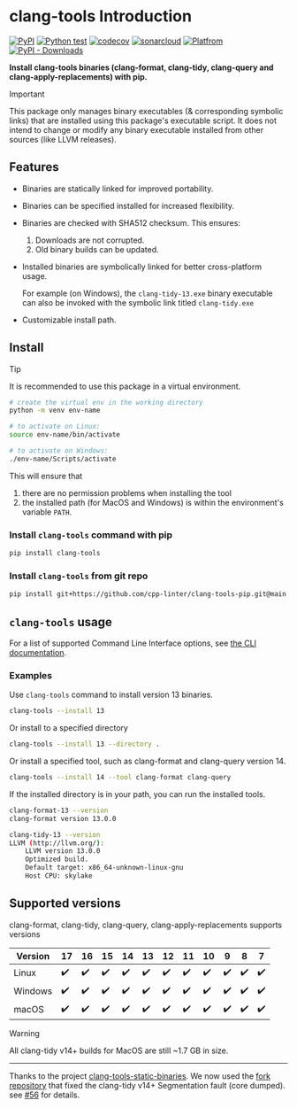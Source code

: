 # clang-tools Introduction

[![PyPI](https://img.shields.io/pypi/v/clang-tools)](https://pypi.org/project/clang-tools/)
[![Python test](https://github.com/cpp-linter/clang-tools-pip/actions/workflows/python-test.yml/badge.svg)](https://github.com/cpp-linter/clang-tools-pip/actions/workflows/python-test.yml)
[![codecov](https://codecov.io/gh/cpp-linter/clang-tools-pip/branch/main/graph/badge.svg?token=40G5ZOIRRR)](https://codecov.io/gh/cpp-linter/clang-tools-pip)
[![sonarcloud](https://sonarcloud.io/api/project_badges/measure?project=cpp-linter_clang-tools-pip&metric=alert_status)](https://sonarcloud.io/summary/new_code?id=cpp-linter_clang-tools-pip)
[![Platfrom](https://img.shields.io/badge/platform-linux--64%20%7C%20win--64%20%7C%20osx--64%20-blue)](https://pypi.org/project/clang-tools/)
[![PyPI - Downloads](https://img.shields.io/pypi/dw/clang-tools)](https://pypistats.org/packages/clang-tools)


**Install clang-tools binaries (clang-format, clang-tidy, clang-query and clang-apply-replacements) with pip.**

> [!IMPORTANT]
> This package only manages binary executables (& corresponding symbolic links) that are installed using this package's executable script. It does not intend to change or modify any binary executable installed from other sources (like LLVM releases).

## Features

- Binaries are statically linked for improved portability.
- Binaries can be specified installed for increased flexibility.
- Binaries are checked with SHA512 checksum. This ensures:

  1. Downloads are not corrupted.
  2. Old binary builds can be updated.

- Installed binaries are symbolically linked for better cross-platform usage.

  For example (on Windows), the `clang-tidy-13.exe` binary executable can
  also be invoked with the symbolic link titled `clang-tidy.exe`

- Customizable install path.


## Install

> [!TIP]
> It is recommended to use this package in a virtual environment.

```sh
# create the virtual env in the working directory
python -m venv env-name

# to activate on Linux:
source env-name/bin/activate

# to activate on Windows:
./env-name/Scripts/activate
```

This will ensure that

1. there are no permission problems when installing the tool
2. the installed path (for MacOS and Windows) is within the environment's variable `PATH`.

### Install `clang-tools` command with pip

```sh
pip install clang-tools
```

### Install `clang-tools` from git repo

```sh
pip install git+https://github.com/cpp-linter/clang-tools-pip.git@main
```

## `clang-tools` usage

For a list of supported Command Line Interface options, see [the CLI documentation](https://cpp-linter.github.io/clang-tools-pip/cli_args.html).

### Examples

Use ``clang-tools`` command to install version 13 binaries.

```bash
clang-tools --install 13
```

Or install to a specified directory

```bash
clang-tools --install 13 --directory .
```

Or install a specified tool, such as clang-format and clang-query version 14.

```bash
clang-tools --install 14 --tool clang-format clang-query
```

If the installed directory is in your path, you can run the installed tools.

```bash
clang-format-13 --version
clang-format version 13.0.0

clang-tidy-13 --version
LLVM (http://llvm.org/):
    LLVM version 13.0.0
    Optimized build.
    Default target: x86_64-unknown-linux-gnu
    Host CPU: skylake
```


## Supported versions

clang-format, clang-tidy, clang-query, clang-apply-replacements supports versions

| Version | 17 | 16 | 15 | 14 | 13 | 12 | 11 | 10 | 9 | 8 | 7 |
|---------|----|----|----|----|----|----|----|----|---|---|---|
| Linux   |✔️ |✔️ |✔️ |✔️ |✔️ |✔️ |✔️ |✔️ |✔️ |✔️ |✔️ |
| Windows |✔️ |✔️ |✔️ |✔️ |✔️ |✔️ |✔️ |✔️ |✔️ |✔️ |✔️ |
| macOS   |✔️ |✔️ |✔️ |✔️ |✔️ |✔️ |✔️ |✔️ |✔️ |✔️ |✔️ |


> [!WARNING]
> All clang-tidy v14+ builds for MacOS are still ~1.7 GB in size.

------------

Thanks to the project [clang-tools-static-binaries](https://github.com/muttleyxd/clang-tools-static-binaries).
We now used the [fork repository](https://github.com/cpp-linter/clang-tools-static-binaries) that fixed the clang-tidy v14+ Segmentation fault (core dumped).
see [#56](https://github.com/cpp-linter/clang-tools-pip/issues/56) for details.
